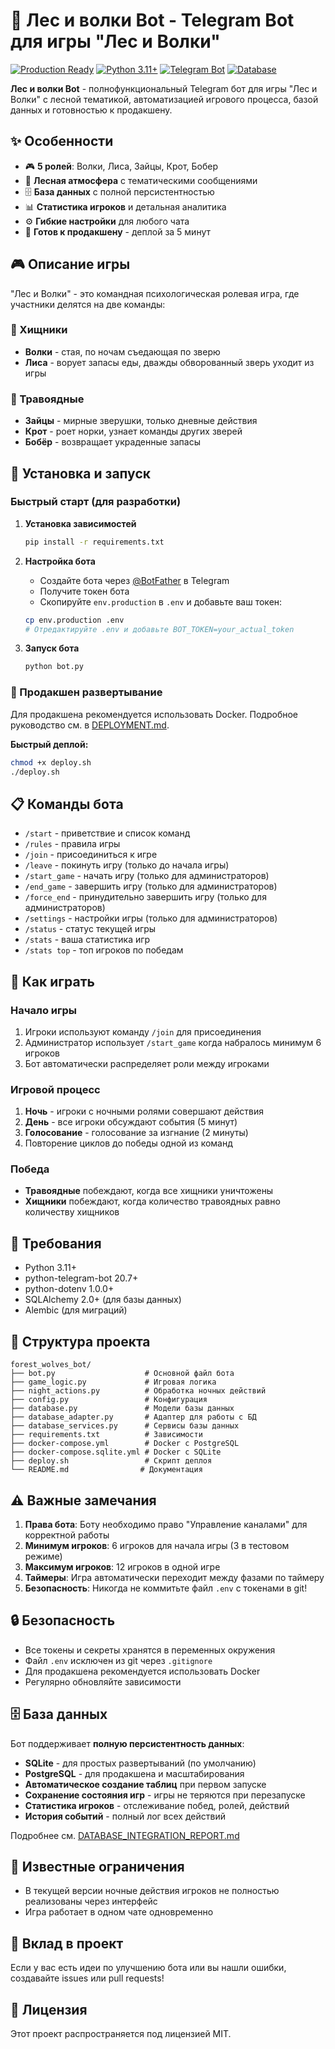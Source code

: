 # 🌲 Лес и волки Bot - Telegram Bot для игры "Лес и Волки"

[![Production Ready](https://img.shields.io/badge/Production-Ready-green.svg)](https://github.com/your-username/forest-mafia-bot)
[![Python 3.11+](https://img.shields.io/badge/Python-3.11+-blue.svg)](https://python.org)
[![Telegram Bot](https://img.shields.io/badge/Telegram-Bot-blue.svg)](https://core.telegram.org/bots)
[![Database](https://img.shields.io/badge/Database-PostgreSQL-blue.svg)](https://postgresql.org)

**Лес и волки Bot** - полнофункциональный Telegram бот для игры "Лес и Волки" с лесной тематикой, автоматизацией игрового процесса, базой данных и готовностью к продакшену.

## ✨ **Особенности**

- 🎮 **5 ролей**: Волки, Лиса, Зайцы, Крот, Бобер
- 🌲 **Лесная атмосфера** с тематическими сообщениями
- 🗄️ **База данных** с полной персистентностью
- 📊 **Статистика игроков** и детальная аналитика
- ⚙️ **Гибкие настройки** для любого чата
- 🚀 **Готов к продакшену** - деплой за 5 минут

## 🎮 Описание игры

"Лес и Волки" - это командная психологическая ролевая игра, где участники делятся на две команды:

### 🐺 Хищники
- **Волки** - стая, по ночам съедающая по зверю
- **Лиса** - ворует запасы еды, дважды обворованный зверь уходит из игры

### 🐰 Травоядные
- **Зайцы** - мирные зверушки, только дневные действия
- **Крот** - роет норки, узнает команды других зверей
- **Бобёр** - возвращает украденные запасы

## 🚀 Установка и запуск

### Быстрый старт (для разработки)
1. **Установка зависимостей**
   ```bash
   pip install -r requirements.txt
   ```

2. **Настройка бота**
   - Создайте бота через [@BotFather](https://t.me/BotFather) в Telegram
   - Получите токен бота
   - Скопируйте `env.production` в `.env` и добавьте ваш токен:
   ```bash
   cp env.production .env
   # Отредактируйте .env и добавьте BOT_TOKEN=your_actual_token
   ```

3. **Запуск бота**
   ```bash
   python bot.py
   ```

### 🐳 Продакшен развертывание
Для продакшена рекомендуется использовать Docker. Подробное руководство см. в [DEPLOYMENT.md](DEPLOYMENT.md).

**Быстрый деплой:**
```bash
chmod +x deploy.sh
./deploy.sh
```

## 📋 Команды бота

- `/start` - приветствие и список команд
- `/rules` - правила игры
- `/join` - присоединиться к игре
- `/leave` - покинуть игру (только до начала игры)
- `/start_game` - начать игру (только для администраторов)
- `/end_game` - завершить игру (только для администраторов)
- `/force_end` - принудительно завершить игру (только для администраторов)
- `/settings` - настройки игры (только для администраторов)
- `/status` - статус текущей игры
- `/stats` - ваша статистика игр
- `/stats top` - топ игроков по победам

## 🎯 Как играть

### Начало игры
1. Игроки используют команду `/join` для присоединения
2. Администратор использует `/start_game` когда набралось минимум 6 игроков
3. Бот автоматически распределяет роли между игроками

### Игровой процесс
1. **Ночь** - игроки с ночными ролями совершают действия
2. **День** - все игроки обсуждают события (5 минут)
3. **Голосование** - голосование за изгнание (2 минуты)
4. Повторение циклов до победы одной из команд

### Победа
- **Травоядные** побеждают, когда все хищники уничтожены
- **Хищники** побеждают, когда количество травоядных равно количеству хищников

## 🔧 Требования

- Python 3.11+
- python-telegram-bot 20.7+
- python-dotenv 1.0.0+
- SQLAlchemy 2.0+ (для базы данных)
- Alembic (для миграций)

## 📁 Структура проекта

```
forest_wolves_bot/
├── bot.py                    # Основной файл бота
├── game_logic.py             # Игровая логика
├── night_actions.py          # Обработка ночных действий
├── config.py                 # Конфигурация
├── database.py               # Модели базы данных
├── database_adapter.py       # Адаптер для работы с БД
├── database_services.py      # Сервисы базы данных
├── requirements.txt          # Зависимости
├── docker-compose.yml        # Docker с PostgreSQL
├── docker-compose.sqlite.yml # Docker с SQLite
├── deploy.sh                 # Скрипт деплоя
└── README.md                # Документация
```

## ⚠️ Важные замечания

1. **Права бота**: Боту необходимо право "Управление каналами" для корректной работы
2. **Минимум игроков**: 6 игроков для начала игры (3 в тестовом режиме)
3. **Максимум игроков**: 12 игроков в одной игре
4. **Таймеры**: Игра автоматически переходит между фазами по таймеру
5. **Безопасность**: Никогда не коммитьте файл `.env` с токенами в git!

## 🔒 Безопасность

- Все токены и секреты хранятся в переменных окружения
- Файл `.env` исключен из git через `.gitignore`
- Для продакшена рекомендуется использовать Docker
- Регулярно обновляйте зависимости

## 🗄️ База данных

Бот поддерживает **полную персистентность данных**:

- **SQLite** - для простых развертываний (по умолчанию)
- **PostgreSQL** - для продакшена и масштабирования
- **Автоматическое создание таблиц** при первом запуске
- **Сохранение состояния игр** - игры не теряются при перезапуске
- **Статистика игроков** - отслеживание побед, ролей, действий
- **История событий** - полный лог всех действий

Подробнее см. [DATABASE_INTEGRATION_REPORT.md](DATABASE_INTEGRATION_REPORT.md)

## 🐛 Известные ограничения

- В текущей версии ночные действия игроков не полностью реализованы через интерфейс
- Игра работает в одном чате одновременно

## 🤝 Вклад в проект

Если у вас есть идеи по улучшению бота или вы нашли ошибки, создавайте issues или pull requests!

## 📄 Лицензия

Этот проект распространяется под лицензией MIT.
